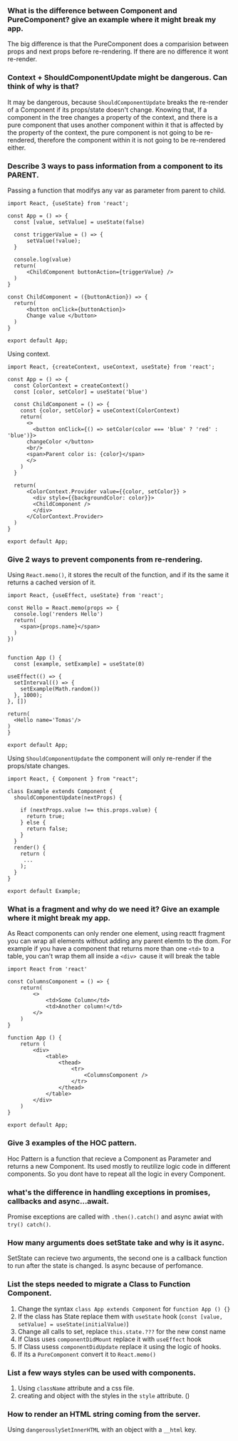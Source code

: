 ### What is the difference between Component and PureComponent? give an example where it might break my app. 

The big difference is that the PureComponent does a comparision between props and next props before re-rendering. If there are no difference it wont re-render. 

### Context + ShouldComponentUpdate might be dangerous. Can think of why is that? 

It may be dangerous, because `ShouldComponentUpdate` breaks the re-render of a Component if its props/state doesn't change. Knowing that, If a component in the tree changes a property of the context, and there is a pure component that uses another component within it that is affected by the property of the context, the pure component is not going to be re-rendered, therefore the component within it is not going to be re-rendered either.

### Describe 3 ways to pass information from a component to its PARENT. 

Passing a function that modifys any var as parameter from parent to child.
```
import React, {useState} from 'react';

const App = () => {
  const [value, setValue] = useState(false)

  const triggerValue = () => {
      setValue(!value);
  }

  console.log(value)
  return(
      <ChildComponent buttonAction={triggerValue} />
  )
}

const ChildComponent = ({buttonAction}) => {
  return(
      <button onClick={buttonAction}>
      Change value </button>
  )
}

export default App;
```

Using context.

```
import React, {createContext, useContext, useState} from 'react';

const App = () => {
  const ColorContext = createContext()
  const [color, setColor] = useState('blue')

  const ChildComponent = () => {
    const {color, setColor} = useContext(ColorContext)
    return(
      <>
        <button onClick={() => setColor(color === 'blue' ? 'red' : 'blue')}>
      changeColor </button>
      <br/>
      <span>Parent color is: {color}</span>
      </>
    )
  }

  return(
      <ColorContext.Provider value={{color, setColor}} >
        <div style={{backgroundColor: color}}>
        <ChildComponent />
        </div>
      </ColorContext.Provider>
  )
}

export default App;
```

###  Give 2 ways to prevent components from re-rendering.

Using `React.memo()`, it stores the recult of the function, and if its the same it returns a cached version of it.
```
import React, {useEffect, useState} from 'react';

const Hello = React.memo(props => {
  console.log('renders Hello')
  return(
    <span>{props.name}</span>
  )
})


function App () {
  const [example, setExample] = useState(0)

useEffect(() => {
  setInterval(() => {
    setExample(Math.random())
  }, 1000);
}, [])

return(
  <Hello name='Tomas'/>
)
}

export default App;
```

Using `ShouldComponentUpdate` the component will only re-render if the props/state changes.

```
import React, { Component } from "react";
  
class Example extends Component {
  shouldComponentUpdate(nextProps) {

    if (nextProps.value !== this.props.value) {
      return true;
    } else {
      return false;
    }
  }
  render() {
    return (
     ...
    );
  }
}
  
export default Example;
```


### What is a fragment and why do we need it? Give an example where it might break my app. 

As React components can only render one element, using reactt fragment you can wrap all elements without adding any parent elemtn to the dom.
For example if you have a component that returns more than one `<td>` to a table, you can't wrap them all inside a `<div> `cause it will break the table

```
import React from 'react'

const ColumnsComponent = () => {
    return(
        <>
            <td>Some Column</td>
            <td>Another column!</td>
        </>
    )
}

function App () {
    return (
        <div>
            <table>
                <thead>
                    <tr>
                        <ColumnsComponent />
                    </tr>
                </thead>
            </table>
        </div>
    )
}

export default App;
```

### Give 3 examples of the HOC pattern.
Hoc Pattern is a function that recieve a Component as Parameter and returns a new Component.
Its used mostly to reutilize logic code in different components. So you dont have to repeat all the logic in every Component. 



### what's the difference in handling exceptions in promises, callbacks and async...await.
Promise exceptions are called with `.then().catch()` and async awiat  with `try() catch()`.

### How many arguments does setState take and why is it async.
SetState can recieve two arguments, the second one is a callback function to run after the state is changed. Is async because of perfomance. 

### List the steps needed to migrate a Class to Function Component.
1. Change the syntax `class App extends Component` for `function App () {}`
2. If the class has State replace them with  `useState` hook (`const [value, setValue] = useState(initialValue)`)
3. Change all calls to set, replace `this.state.???` for the new const name
4. If Class uses `componentDidMount` replace it with `useEffect` hook
5. If Class usess `componentDidUpdate` replace it using the logic of hooks.
6. If its a `PureComponent` convert it to `React.memo()`


### List a few ways styles can be used with components. 
1. Using `className` attribute and a css file.
2. creating and object with the styles in the `style` attribute. ()

### How to render an HTML string coming from the server. 
Using `dangerouslySetInnerHTML` with an object with a `__html` key.